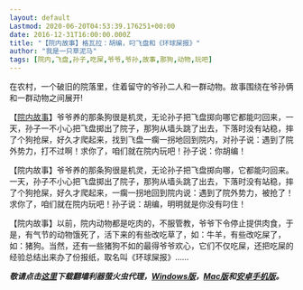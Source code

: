 ```yaml
---
layout: default
Lastmod: 2020-06-20T04:53:39.176251+00:00
date: 2016-12-31T16:00:00.000Z
title: "【院内故事】格瓦拉：胡编，叼飞盘和《环球屎报》"
author: "我是一只草泥马"
tags: [院内,飞盘,孙子,吃屎,爷爷,爷孙,故事,那狗,动物,玩吧]
---
```


在农村，一个破旧的院落里，住着留守的爷孙二人和一群动物。故事围绕在爷孙俩和一群动物之间展开!

【[院内故事](https://chinadigitaltimes.net/chinese/tag/%e9%99%a2%e5%86%85%e6%95%85%e4%ba%8b/)】爷爷养的那条狗很是机灵，无论孙子把飞盘掷向哪它都能叼回来，一天，孙子一不小心把飞盘掷出了院子，那狗从墙头跳了出去，下落时没有站稳，摔了个狗抢屎，好久才爬起来，找到飞盘一瘸一拐地回到院内，对孙子说：遇到了院外势力，打不过啊！求你了，咱们就在院内玩吧！孙子说：你胡编！

【院内故事】爷爷养的那条狗很是机灵，无论孙子把飞盘掷向哪，它都能叼回来。一天，孙子不小心把飞盘掷出了院子，那狗从墙头跳了出去，下落时没有站稳，摔了个狗抢屎，好久才爬起来，一瘸一拐地回到院内说：遇到了院外势力，被抢了！求你了，咱们就在院内玩吧！孙子说：胡编，明明就是你没有叼住！

【院内故事】以前，院内动物都是吃肉的，不服管教，爷爷下令停止提供肉食，于是，有气节的动物饿死了，活下来的有些改吃草了，如：牛羊，有些改吃屎了，如：猪狗。当然，还有一些猪狗不如的最得爷爷欢心，它们不仅吃屎，还把吃屎的经验总结出来办了份报纸，取名叫《环球屎报》……

**_敬请点击[这里](https://github.com/yinghuocho/firefly-proxy)下载翻墙利器萤火虫代理，[Windows版](https://github.com/yinghuocho/download/blob/master/firefly_windows_386_install.exe?raw=true)，[Mac版](https://github.com/yinghuocho/download/blob/master/firefly_darwin_amd64_install.dmg?raw=true)和[安卓手机版](https://github.com/yinghuocho/download/blob/master/firefly.apk?raw=true)。_**

